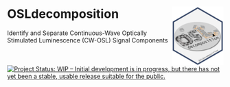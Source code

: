 
<!-- README.md was auto-generated by README.Rmd. Please DO NOT edit by hand!-->

# OSLdecomposition <img width=120px src="man/figures/OSLdecomposition_logo.png" align="right" />

Identify and Separate Continuous-Wave Optically Stimulated Luminescence
(CW-OSL) Signal Components

[![Project Status: WIP – Initial development is in progress, but there
has not yet been a stable, usable release suitable for the
public.](https://www.repostatus.org/badges/latest/wip.svg)](https://www.repostatus.org/#wip)
